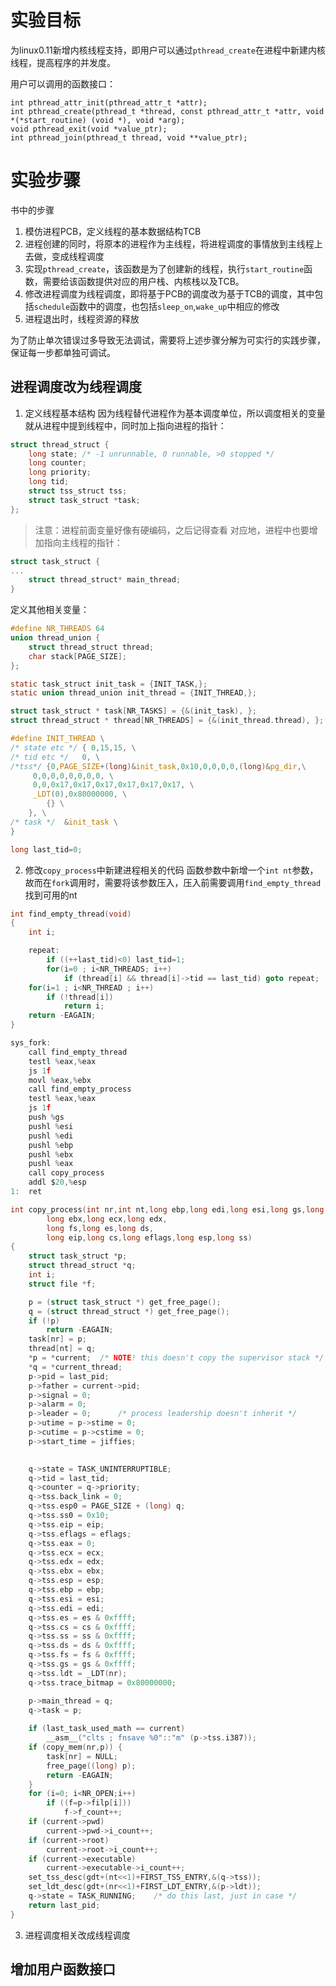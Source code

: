 # 实验目标
为linux0.11新增内核线程支持，即用户可以通过`pthread_create`在进程中新建内核线程，提高程序的并发度。

用户可以调用的函数接口：
```
int pthread_attr_init(pthread_attr_t *attr);
int pthread_create(pthread_t *thread, const pthread_attr_t *attr, void *(*start_routine) (void *), void *arg); 
void pthread_exit(void *value_ptr);
int pthread_join(pthread_t thread, void **value_ptr);
```
# 实验步骤
书中的步骤
1. 模仿进程PCB，定义线程的基本数据结构TCB
2. 进程创建的同时，将原本的进程作为主线程，将进程调度的事情放到主线程上去做，变成线程调度
3. 实现`pthread_create`，该函数是为了创建新的线程，执行`start_routine`函数，需要给该函数提供对应的用户栈、内核栈以及TCB。
4. 修改进程调度为线程调度，即将基于PCB的调度改为基于TCB的调度，其中包括`schedule`函数中的调度，也包括`sleep_on`,`wake_up`中相应的修改
5. 进程退出时，线程资源的释放

为了防止单次错误过多导致无法调试，需要将上述步骤分解为可实行的实践步骤，保证每一步都单独可调试。

## 进程调度改为线程调度
1. 定义线程基本结构
因为线程替代进程作为基本调度单位，所以调度相关的变量就从进程中提到线程中，同时加上指向进程的指针：
```c
struct thread_struct {
	long state;	/* -1 unrunnable, 0 runnable, >0 stopped */
	long counter;
	long priority;
	long tid;
	struct tss_struct tss;
	struct task_struct *task;
};
```
> 注意：进程前面变量好像有硬编码，之后记得查看
对应地，进程中也要增加指向主线程的指针：
```c
struct task_struct {
...
	struct thread_struct* main_thread;
}
```
定义其他相关变量：
```c
#define NR_THREADS 64
union thread_union {
	struct thread_struct thread;
	char stack[PAGE_SIZE];
};

static task_struct init_task = {INIT_TASK,};
static union thread_union init_thread = {INIT_THREAD,};

struct task_struct * task[NR_TASKS] = {&(init_task), };
struct thread_struct * thread[NR_THREADS] = {&(init_thread.thread), };
```

```c
#define INIT_THREAD \
/* state etc */	{ 0,15,15, \
/* tid etc */	0, \
/*tss*/	{0,PAGE_SIZE+(long)&init_task,0x10,0,0,0,0,(long)&pg_dir,\
	 0,0,0,0,0,0,0,0, \
	 0,0,0x17,0x17,0x17,0x17,0x17,0x17, \
	 _LDT(0),0x80000000, \
		{} \
	}, \
/* task */	&init_task \
}
```

```fork.c
long last_tid=0;
```
2. 修改`copy_process`中新建进程相关的代码
函数参数中新增一个`int nt`参数，故而在`fork`调用时，需要将该参数压入，压入前需要调用`find_empty_thread`找到可用的nt
```c
int find_empty_thread(void)
{
	int i;

	repeat:
		if ((++last_tid)<0) last_tid=1;
		for(i=0 ; i<NR_THREADS; i++)
			if (thread[i] && thread[i]->tid == last_tid) goto repeat;
	for(i=1 ; i<NR_THREAD ; i++)
		if (!thread[i])
			return i;
	return -EAGAIN;
}
```

```c
sys_fork:
	call find_empty_thread
	testl %eax,%eax
	js 1f
	movl %eax,%ebx
	call find_empty_process
	testl %eax,%eax
	js 1f
	push %gs
	pushl %esi
	pushl %edi
	pushl %ebp
	pushl %ebx
	pushl %eax
	call copy_process
	addl $20,%esp
1:	ret
```

```c
int copy_process(int nr,int nt,long ebp,long edi,long esi,long gs,long none,
		long ebx,long ecx,long edx,
		long fs,long es,long ds,
		long eip,long cs,long eflags,long esp,long ss)
{
	struct task_struct *p;
	struct thread_struct *q;
	int i;
	struct file *f;

	p = (struct task_struct *) get_free_page();
	q = (struct thread_struct *) get_free_page();
	if (!p)
		return -EAGAIN;
	task[nr] = p;
	thread[nt] = q;
	*p = *current;	/* NOTE! this doesn't copy the supervisor stack */
	*q = *current_thread;
	p->pid = last_pid;
	p->father = current->pid;
	p->signal = 0;
	p->alarm = 0;
	p->leader = 0;		/* process leadership doesn't inherit */
	p->utime = p->stime = 0;
	p->cutime = p->cstime = 0;
	p->start_time = jiffies;
	

	q->state = TASK_UNINTERRUPTIBLE;
	q->tid = last_tid;
	q->counter = q->priority;
	q->tss.back_link = 0;
	q->tss.esp0 = PAGE_SIZE + (long) q;
	q->tss.ss0 = 0x10;
	q->tss.eip = eip;
	q->tss.eflags = eflags;
	q->tss.eax = 0;
	q->tss.ecx = ecx;
	q->tss.edx = edx;
	q->tss.ebx = ebx;
	q->tss.esp = esp;
	q->tss.ebp = ebp;
	q->tss.esi = esi;
	q->tss.edi = edi;
	q->tss.es = es & 0xffff;
	q->tss.cs = cs & 0xffff;
	q->tss.ss = ss & 0xffff;
	q->tss.ds = ds & 0xffff;
	q->tss.fs = fs & 0xffff;
	q->tss.gs = gs & 0xffff;
	q->tss.ldt = _LDT(nr);
	q->tss.trace_bitmap = 0x80000000;

	p->main_thread = q;
	q->task = p;
	
	if (last_task_used_math == current)
		__asm__("clts ; fnsave %0"::"m" (p->tss.i387));
	if (copy_mem(nr,p)) {
		task[nr] = NULL;
		free_page((long) p);
		return -EAGAIN;
	}
	for (i=0; i<NR_OPEN;i++)
		if ((f=p->filp[i]))
			f->f_count++;
	if (current->pwd)
		current->pwd->i_count++;
	if (current->root)
		current->root->i_count++;
	if (current->executable)
		current->executable->i_count++;
	set_tss_desc(gdt+(nt<<1)+FIRST_TSS_ENTRY,&(q->tss));
	set_ldt_desc(gdt+(nr<<1)+FIRST_LDT_ENTRY,&(p->ldt));
	q->state = TASK_RUNNING;	/* do this last, just in case */
	return last_pid;
}
```

3. 进程调度相关改成线程调度


## 增加用户函数接口


